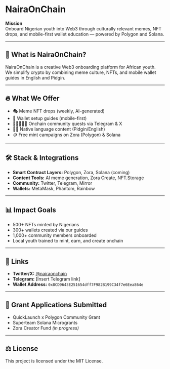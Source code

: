 # NairaOnChain

**Mission**  
Onboard Nigerian youth into Web3 through culturally relevant memes, NFT drops, and mobile-first wallet education — powered by Polygon and Solana.

---

## 🧠 What is NairaOnChain?

NairaOnChain is a creative Web3 onboarding platform for African youth.  
We simplify crypto by combining meme culture, NFTs, and mobile wallet guides in English and Pidgin.

---

## 🔥 What We Offer

- 🎭 Meme NFT drops (weekly, AI-generated)
- 📲 Wallet setup guides (mobile-first)
- 🧑🏽‍🤝‍🧑🏿 Onchain community quests via Telegram & X
- ✍🏽 Native language content (Pidgin/English)
- 🪙 Free mint campaigns on Zora (Polygon) & Solana

---

## 🛠️ Stack & Integrations

- **Smart Contract Layers:** Polygon, Zora, Solana (coming)
- **Content Tools:** AI meme generation, Zora Create, NFT.Storage
- **Community:** Twitter, Telegram, Mirror
- **Wallets:** MetaMask, Phantom, Rainbow

---

## 📊 Impact Goals

- 500+ NFTs minted by Nigerians  
- 300+ wallets created via our guides  
- 1,000+ community members onboarded  
- Local youth trained to mint, earn, and create onchain

---

## 🔗 Links

- **Twitter/X:** [@nairaonchain](https://x.com/nairaonchain)  
- **Telegram:** [Insert Telegram link]  
- **Wallet Address:** `0x8CD9643E251654dff7F982B199C34f7e6Eea864e`

---

## 📁 Grant Applications Submitted

- QuickLaunch x Polygon Community Grant
- Superteam Solana Microgrants
- Zora Creator Fund *(in progress)*

---

## ⚖️ License

This project is licensed under the MIT License.
